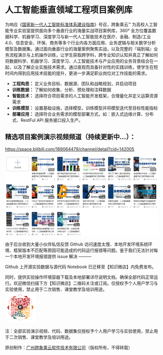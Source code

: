 # 人工智能垂直领域工程项目案例库
为响应《[国家新一代人工智能标准体系建设指南](http://www.gov.cn/zhengce/zhengceku/2020-08/09/content_5533454.htm)》号召，跨象乘云™ 为高校人工智能专业实验室提供面向多个垂直行业的海量实战项目案例库，360° 全方位覆盖数据科学、机器学习、深度学习与新一代人工智能技术在医疗、金融、制造/工业 4.0、信息安全、环保、商务等多个行业内各方面应用、业务逻辑与相关数学分析模型及数据集。通过面向垂直行业的海量案例聚焦实战，以及完整的『端到端』业务流程演示与上机操作训练，让学生获取跨学科，跨专业知识认知并真正了解如何将数据科学、机器学习、深度学习、人工智能技术与产业应用的业务背景结合在一起，以及了解企业实施技术需求。通过直观而具备针对性的实践训练，使学生在短时间内得到应用技术技能的提升，更进一步满足职业岗位对工作技能的需求。

- **工程构思：** 定义业务目标、数据源、团队和战略规划，并启动项目
- **训练数据：** 了解如何收集、分析、预处理和注释数据
- **智能技术：** 选择符合项目需求的人工智能开发框架，合理量化并定义运算资源需求
- **训练模型：** 设置基础设施，选择模型，训练模型并将模型迭代至目标性能指标
- **部署应用：** 选择符合业务需求的模型部署方式，如：嵌入式边缘计算、分布式、RestFul API 服务接口投入生产。

## 精选项目案例演示视频频道（持续更新中...）：
https://space.bilibili.com/189064479/channel/detail?cid=142005

![](./img/cs.png)

由于后台收到大量小伙伴私信反馈 Github 访问速度太慢、本地开发环境系统环境、框架版本不匹配等原因可能造成的代码运行报错等问题。鉴于我们无法针对每一个本地开发环境报错提供 issue 解决 ———

Github 上开源实验数据与源代码 Notebook 已迁移至【知识微店】内免费发布。 

同时，提供实验操作环境容器下载及本地部署详尽说明文档，确保全部代码正常运行。欢迎微信扫描下方【知识微店】二维码关注或订阅。仅授权予个人用户学习与实验使用，禁止用于二次销售、课堂教学及培训用途。
<br/>
<img src="./img/知识微店.png" width="20%">

注：全部实验演示视频、代码、数据集仅授权予个人用户学习与实验使用，禁止用于二次销售、课堂教学及培训用途。

原创制作：[广州跨象乘云软件技术有限公司](https://www.080910t.com/)（版权所有，不得转载）
